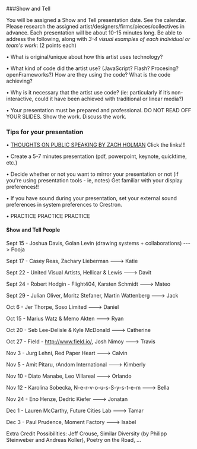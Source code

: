 ###Show and Tell

You will be assigned a Show and Tell presentation date. See the calendar. Please research the assigned artist/designers/firms/pieces/collectives in advance. Each presentation will be about 10-15 minutes long. Be able to address the following, along with *3-4 visual examples of each individual or team's work*: (2 points each)

• What is original/unique about how this artist uses technology? 

• What kind of code did the artist use?  (JavaScript? Flash? Procesing? openFrameworks?) How are they using the code? What is the code achieving?

• Why is it necessary that the artist use code?  (ie: particularly if it’s non-interactive, could it have been achieved with traditional or linear media?)

• Your presentation must be prepared and professional. DO NOT READ OFF YOUR SLIDES. Show the work. Discuss the work.


### Tips for your presentation

• [THOUGHTS ON PUBLIC SPEAKING BY ZACH HOLMAN](http://speaking.io/) Click the links!!!

• Create a 5-7 minutes presentation (pdf, powerpoint, keynote, quicktime, etc.)

• Decide whether or not you want to mirror your presentation or not (if you're using presentation tools - ie, notes)
Get familiar with your display preferences!!

• If you have sound during your presentation, set your external sound preferences in system preferences to Crestron.

• PRACTICE PRACTICE PRACTICE

#### Show and Tell People

Sept 15 - Joshua Davis, Golan Levin (drawing systems + collaborations) ---> Pooja

Sept 17 -  Casey Reas, Zachary Lieberman ---> Katie

Sept 22 - United Visual Artists, Hellicar & Lewis ---> Davit

Sept 24 - Robert Hodgin - Flight404, Karsten Schmidt ---> Mateo

Sept 29 - Julian Oliver, Moritz Stefaner, Martin Wattenberg ---> Jack

Oct 6 -  Jer Thorpe, Soso Limited ---> Daniel

Oct 15 - Marius Watz & Memo Akten ---> Ryan

Oct 20 - Seb Lee-Delisle & Kyle McDonald ---> Catherine

Oct 27 - Field - http://www.field.io/, Josh Nimoy ---> Travis

Nov 3 - Jurg Lehni, Red Paper Heart   ---> Calvin

Nov 5 - Amit Pitaru, rAndom International  ---> Kimberly

Nov 10 -  Diato Manabe, Leo Villareal ---> Orlando

Nov 12 - Karolina Sobecka, N-e-r-v-o-u-s-S-y-s-t-e-m ---> Bella

Nov 24 - Eno Henze, Dedric Kiefer ---> Jonatan 

Dec 1 - Lauren McCarthy, Future Cities Lab ---> Tamar

Dec 3 - Paul Prudence, Moment Factory ---> Isabel

Extra Credit Possibilities:  Jeff Crouse, Similar Diversity (by Philipp Steinweber and Andreas Koller), Poetry on the Road, ...